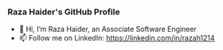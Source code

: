 ### Raza Haider's GitHub Profile

- 👋 Hi, I’m Raza Haider, an Associate Software Engineer
- 📫 Follow me on LinkedIn: https://linkedin.com/in/razah1214
